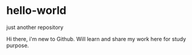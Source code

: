 # hello-world
just another repository

Hi there, i'm new to Github. Will learn and share my work here for study purpose.

